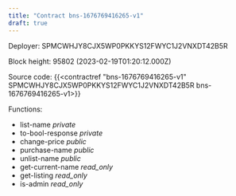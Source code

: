 ```yaml
---
title: "Contract bns-1676769416265-v1"
draft: true
---
```

Deployer: SPMCWHJY8CJX5WP0PKKYS12FWYC1J2VNXDT42B5R


 



Block height: 95802 (2023-02-19T01:20:12.000Z)

Source code: {{<contractref "bns-1676769416265-v1" SPMCWHJY8CJX5WP0PKKYS12FWYC1J2VNXDT42B5R bns-1676769416265-v1>}}

Functions:

* list-name _private_
* to-bool-response _private_
* change-price _public_
* purchase-name _public_
* unlist-name _public_
* get-current-name _read_only_
* get-listing _read_only_
* is-admin _read_only_
